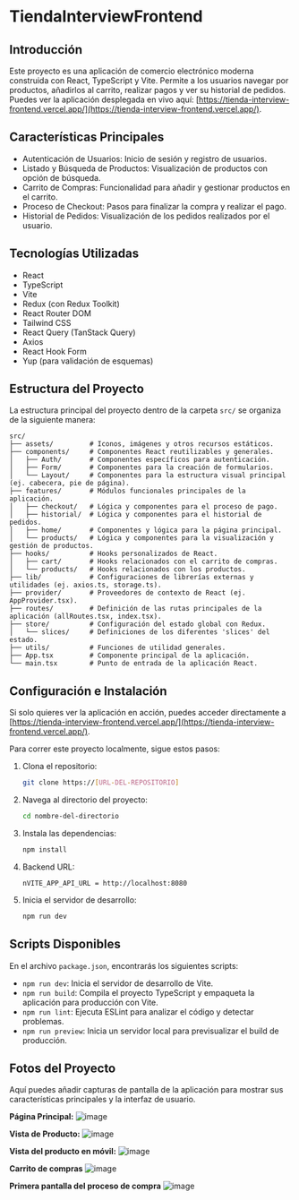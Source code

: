# TiendaInterviewFrontend

## Introducción
Este proyecto es una aplicación de comercio electrónico moderna construida con React, TypeScript y Vite. Permite a los usuarios navegar por productos, añadirlos al carrito, realizar pagos y ver su historial de pedidos. Puedes ver la aplicación desplegada en vivo aquí: [https://tienda-interview-frontend.vercel.app/](https://tienda-interview-frontend.vercel.app/).

## Características Principales
- Autenticación de Usuarios: Inicio de sesión y registro de usuarios.
- Listado y Búsqueda de Productos: Visualización de productos con opción de búsqueda.
- Carrito de Compras: Funcionalidad para añadir y gestionar productos en el carrito.
- Proceso de Checkout: Pasos para finalizar la compra y realizar el pago.
- Historial de Pedidos: Visualización de los pedidos realizados por el usuario.

## Tecnologías Utilizadas
- React
- TypeScript
- Vite
- Redux (con Redux Toolkit)
- React Router DOM
- Tailwind CSS
- React Query (TanStack Query)
- Axios
- React Hook Form
- Yup (para validación de esquemas)

## Estructura del Proyecto
La estructura principal del proyecto dentro de la carpeta `src/` se organiza de la siguiente manera:
```
src/
├── assets/         # Iconos, imágenes y otros recursos estáticos.
├── components/     # Componentes React reutilizables y generales.
│   ├── Auth/       # Componentes específicos para autenticación.
│   ├── Form/       # Componentes para la creación de formularios.
│   └── Layout/     # Componentes para la estructura visual principal (ej. cabecera, pie de página).
├── features/       # Módulos funcionales principales de la aplicación.
│   ├── checkout/   # Lógica y componentes para el proceso de pago.
│   ├── historial/  # Lógica y componentes para el historial de pedidos.
│   ├── home/       # Componentes y lógica para la página principal.
│   └── products/   # Lógica y componentes para la visualización y gestión de productos.
├── hooks/          # Hooks personalizados de React.
│   ├── cart/       # Hooks relacionados con el carrito de compras.
│   └── products/   # Hooks relacionados con los productos.
├── lib/            # Configuraciones de librerías externas y utilidades (ej. axios.ts, storage.ts).
├── provider/       # Proveedores de contexto de React (ej. AppProvider.tsx).
├── routes/         # Definición de las rutas principales de la aplicación (allRoutes.tsx, index.tsx).
├── store/          # Configuración del estado global con Redux.
│   └── slices/     # Definiciones de los diferentes 'slices' del estado.
├── utils/          # Funciones de utilidad generales.
├── App.tsx         # Componente principal de la aplicación.
└── main.tsx        # Punto de entrada de la aplicación React.
```

## Configuración e Instalación
Si solo quieres ver la aplicación en acción, puedes acceder directamente a [https://tienda-interview-frontend.vercel.app/](https://tienda-interview-frontend.vercel.app/).

Para correr este proyecto localmente, sigue estos pasos:
1. Clona el repositorio:
   ```bash
   git clone https://[URL-DEL-REPOSITORIO]
   ```
2. Navega al directorio del proyecto:
   ```bash
   cd nombre-del-directorio
   ```
3. Instala las dependencias:
   ```bash
   npm install
   ```
4. Backend URL:
   ```env
   nVITE_APP_API_URL = http://localhost:8080
   ```
5. Inicia el servidor de desarrollo:
   ```bash
   npm run dev
   ```

## Scripts Disponibles
En el archivo `package.json`, encontrarás los siguientes scripts:
- `npm run dev`: Inicia el servidor de desarrollo de Vite.
- `npm run build`: Compila el proyecto TypeScript y empaqueta la aplicación para producción con Vite.
- `npm run lint`: Ejecuta ESLint para analizar el código y detectar problemas.
- `npm run preview`: Inicia un servidor local para previsualizar el build de producción.

## Fotos del Proyecto
Aquí puedes añadir capturas de pantalla de la aplicación para mostrar sus características principales y la interfaz de usuario.

**Página Principal:**
![image](https://github.com/user-attachments/assets/a1158d65-8d34-4a77-a882-c520db3361fe)

**Vista de Producto:**
![image](https://github.com/user-attachments/assets/8e90f3bc-58b1-4f56-a324-5a4924a81e5f)

**Vista del producto en móvil:**
![image](https://github.com/user-attachments/assets/3fa6ed8a-13d4-48d1-98fd-de37b9dcf9ad)

**Carrito de compras**
![image](https://github.com/user-attachments/assets/8c129fba-7ce7-4c47-bd23-331f2f3e693b)

**Primera pantalla del proceso de compra**
![image](https://github.com/user-attachments/assets/2578db12-075d-4d20-8404-b768a0ef5e64)
